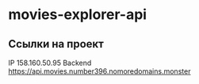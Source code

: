 # movies-explorer-api

## Ссылки на проект

IP 158.160.50.95
Backend https://api.movies.number396.nomoredomains.monster

